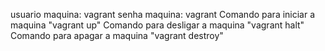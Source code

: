 usuario maquina: vagrant
senha maquina: vagrant
Comando para iniciar a maquina "vagrant up"
Comando para desligar a maquina "vagrant halt"
Comando para apagar a maquina "vagrant destroy"